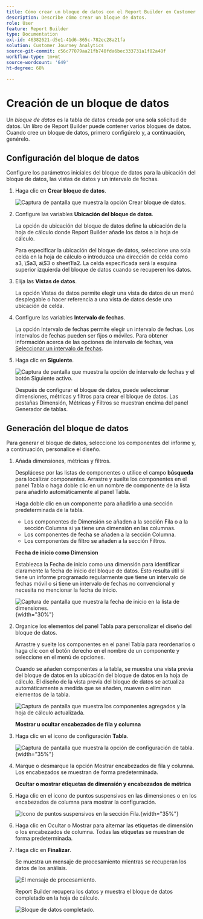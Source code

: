 ```yaml
---
title: Cómo crear un bloque de datos con el Report Builder en Customer Journey Analytics
description: Describe cómo crear un bloque de datos.
role: User
feature: Report Builder
type: Documentation
exl-id: 46382621-d5e1-41d6-865c-782ec28a21fa
solution: Customer Journey Analytics
source-git-commit: c56c77079aa21fb740fda6bec333731a1f82a48f
workflow-type: tm+mt
source-wordcount: '649'
ht-degree: 68%

---
```


# Creación de un bloque de datos

Un *bloque de datos* es la tabla de datos creada por una sola solicitud de datos. Un libro de Report Builder puede contener varios bloques de datos. Cuando cree un bloque de datos, primero configúrelo y, a continuación, genérelo.

## Configuración del bloque de datos

Configure los parámetros iniciales del bloque de datos para la ubicación del bloque de datos, las vistas de datos y un intervalo de fechas.

1. Haga clic en **Crear bloque de datos**.

   ![Captura de pantalla que muestra la opción Crear bloque de datos.](./assets/create_db.png)

1. Configure las variables **Ubicación del bloque de datos**.

   La opción de ubicación del bloque de datos define la ubicación de la hoja de cálculo donde Report Builder añade los datos a la hoja de cálculo.

   Para especificar la ubicación del bloque de datos, seleccione una sola celda en la hoja de cálculo o introduzca una dirección de celda como a3, \\\$a3, a\\\$3 o sheet1!a2. La celda especificada será la esquina superior izquierda del bloque de datos cuando se recuperen los datos.

1. Elija las **Vistas de datos**.

   La opción Vistas de datos permite elegir una vista de datos de un menú desplegable o hacer referencia a una vista de datos desde una ubicación de celda.

1. Configure las variables **Intervalo de fechas**.

   La opción Intervalo de fechas permite elegir un intervalo de fechas. Los intervalos de fechas pueden ser fijos o móviles. Para obtener información acerca de las opciones de intervalo de fechas, vea [Seleccionar un intervalo de fechas](select-date-range.md).

1. Haga clic en **Siguiente**.

   ![Captura de pantalla que muestra la opción de intervalo de fechas y el botón Siguiente activo.](./assets/choose_date_data_view3.png)

   Después de configurar el bloque de datos, puede seleccionar dimensiones, métricas y filtros para crear el bloque de datos. Las pestañas Dimensión, Métricas y Filtros se muestran encima del panel Generador de tablas.

## Generación del bloque de datos

Para generar el bloque de datos, seleccione los componentes del informe y, a continuación, personalice el diseño.

1. Añada dimensiones, métricas y filtros.

   Desplácese por las listas de componentes o utilice el campo **búsqueda** para localizar componentes. Arrastre y suelte los componentes en el panel Tabla o haga doble clic en un nombre de componente de la lista para añadirlo automáticamente al panel Tabla.

   Haga doble clic en un componente para añadirlo a una sección predeterminada de la tabla.

   - Los componentes de Dimensión se añaden a la sección Fila o a la sección Columna si ya tiene una dimensión en las columnas.
   - Los componentes de fecha se añaden a la sección Columna.
   - Los componentes de filtro se añaden a la sección Filtros.

   **Fecha de inicio como Dimension**

   Establezca la Fecha de inicio como una dimensión para identificar claramente la fecha de inicio del bloque de datos. Esto resulta útil si tiene un informe programado regularmente que tiene un intervalo de fechas móvil o si tiene un intervalo de fechas no convencional y necesita no mencionar la fecha de inicio.

   ![Captura de pantalla que muestra la fecha de inicio en la lista de dimensiones.](./assets/start-date-dimension.png){width="30%"}

1. Organice los elementos del panel Tabla para personalizar el diseño del bloque de datos.

   Arrastre y suelte los componentes en el panel Tabla para reordenarlos o haga clic con el botón derecho en el nombre de un componente y seleccione en el menú de opciones.

   Cuando se añaden componentes a la tabla, se muestra una vista previa del bloque de datos en la ubicación del bloque de datos en la hoja de cálculo. El diseño de la vista previa del bloque de datos se actualiza automáticamente a medida que se añaden, mueven o eliminan elementos de la tabla.

   ![Captura de pantalla que muestra los componentes agregados y la hoja de cálculo actualizada.](./assets/image10.png)

   **Mostrar u ocultar encabezados de fila y columna**

1. Haga clic en el icono de configuración **Tabla**.

   ![Captura de pantalla que muestra la opción de configuración de tabla.](./assets/table-settings.png){width="35%"}

1. Marque o desmarque la opción Mostrar encabezados de fila y columna. Los encabezados se muestran de forma predeterminada.

   **Ocultar o mostrar etiquetas de dimensión y encabezados de métrica**

1. Haga clic en el icono de puntos suspensivos en las dimensiones o en los encabezados de columna para mostrar la configuración.

   ![Icono de puntos suspensivos en la sección Fila.](./assets/row-heading.png){width="35%"}

1. Haga clic en Ocultar o Mostrar para alternar las etiquetas de dimensión o los encabezados de columna. Todas las etiquetas se muestran de forma predeterminada.

1. Haga clic en **Finalizar**.

   Se muestra un mensaje de procesamiento mientras se recuperan los datos de los análisis.

   ![El mensaje de procesamiento.](./assets/image11.png)

   Report Builder recupera los datos y muestra el bloque de datos completado en la hoja de cálculo.

   ![Bloque de datos completado.](./assets/image12.png)
